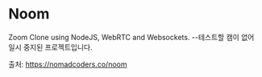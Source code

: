 # Noom

Zoom Clone using NodeJS, WebRTC and Websockets.
--테스트할 캠이 없어 일시 중지된 프로젝트입니다.

출처: https://nomadcoders.co/noom
